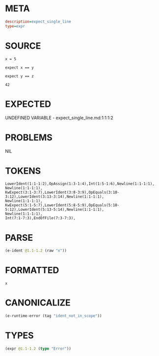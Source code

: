 # META
~~~ini
description=expect_single_line
type=expr
~~~
# SOURCE
~~~roc
x = 5

expect x == y

expect y == z

42
~~~
# EXPECTED
UNDEFINED VARIABLE - expect_single_line.md:1:1:1:2
# PROBLEMS
NIL
# TOKENS
~~~zig
LowerIdent(1:1-1:2),OpAssign(1:3-1:4),Int(1:5-1:6),Newline(1:1-1:1),
Newline(1:1-1:1),
KwExpect(3:1-3:7),LowerIdent(3:8-3:9),OpEquals(3:10-3:12),LowerIdent(3:13-3:14),Newline(1:1-1:1),
Newline(1:1-1:1),
KwExpect(5:1-5:7),LowerIdent(5:8-5:9),OpEquals(5:10-5:12),LowerIdent(5:13-5:14),Newline(1:1-1:1),
Newline(1:1-1:1),
Int(7:1-7:3),EndOfFile(7:3-7:3),
~~~
# PARSE
~~~clojure
(e-ident @1.1-1.2 (raw "x"))
~~~
# FORMATTED
~~~roc
x
~~~
# CANONICALIZE
~~~clojure
(e-runtime-error (tag "ident_not_in_scope"))
~~~
# TYPES
~~~clojure
(expr @1.1-1.2 (type "Error"))
~~~
